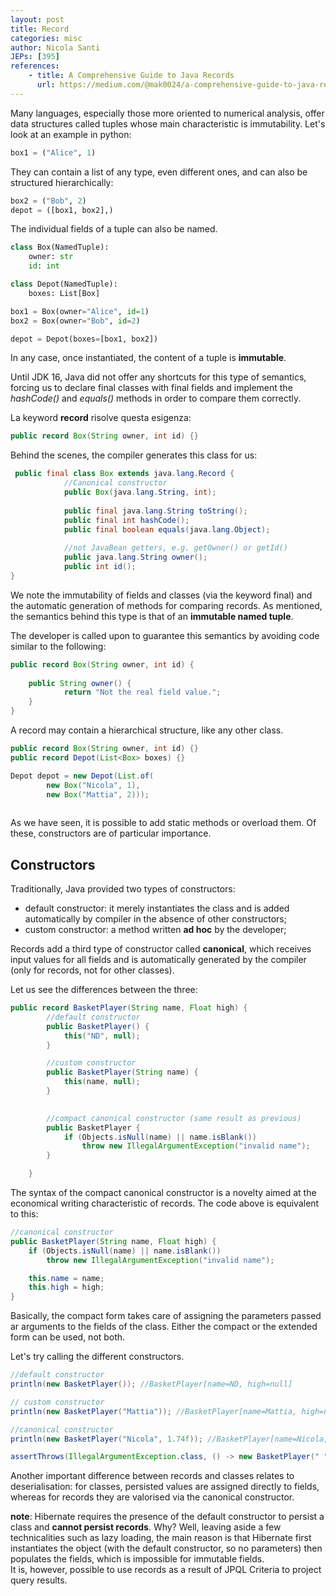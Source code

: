 ```yaml
---
layout: post
title: Record
categories: misc
author: Nicola Santi
JEPs: [395]
references:
    - title: A Comprehensive Guide to Java Records
      url: https://medium.com/@mak0024/a-comprehensive-guide-to-java-records-2e8edcbd9c75
---
```


Many languages, especially those more oriented to numerical analysis, offer data structures called tuples whose main characteristic is immutability. Let's look at an example in python:

```python
box1 = ("Alice", 1)
```

They can contain a list of any type, even different ones, and can also be structured hierarchically:

```python
box2 = ("Bob", 2)
depot = ([box1, box2],)
```

The individual fields of a tuple can also be named.

```python
class Box(NamedTuple):
    owner: str
    id: int

class Depot(NamedTuple):
    boxes: List[Box]

box1 = Box(owner="Alice", id=1)
box2 = Box(owner="Bob", id=2)

depot = Depot(boxes=[box1, box2])
```

In any case, once instantiated, the content of a tuple is __immutable__. 

Until JDK 16, Java did not offer any shortcuts for this type of semantics, forcing us to declare final classes with final fields and implement the *hashCode()* and *equals()* methods in order to compare them correctly. 

La keyword __record__ risolve questa esigenza:

```java
public record Box(String owner, int id) {}
```

Behind the scenes, the compiler generates this class for us:

```java
 public final class Box extends java.lang.Record {
            //Canonical constructor
            public Box(java.lang.String, int); 
            
            public final java.lang.String toString();
            public final int hashCode();
            public final boolean equals(java.lang.Object);
            
            //not JavaBean getters, e.g. getOwner() or getId()
            public java.lang.String owner();
            public int id();
}
```
We note the immutability of fields and classes (via the keyword final) and the automatic generation of methods for comparing records. As mentioned, the semantics behind this type is that of an __immutable named tuple__. 

The developer is called upon to guarantee this semantics by avoiding code similar to the following:

```java
public record Box(String owner, int id) {
    
    public String owner() {
            return "Not the real field value.";
    }
}

```

A record may contain a hierarchical structure, like any other class.

```java
public record Box(String owner, int id) {}
public record Depot(List<Box> boxes) {}

Depot depot = new Depot(List.of(
        new Box("Nicola", 1),
        new Box("Mattia", 2)));
    
```

As we have seen, it is possible to add static methods or overload them. Of these, constructors 
are of particular importance.

## Constructors

Traditionally, Java provided two types of constructors:

* default constructor: it merely instantiates the class and is added automatically by compiler in the absence of other constructors; 
* custom constructor: a method written __ad hoc__ by the developer;

Records add a third type of constructor called __canonical__, which receives input values for all fields and is automatically generated by the compiler (only for records, not for other classes).

Let us see the differences between the three:

```java
public record BasketPlayer(String name, Float high) {
        //default constructor
        public BasketPlayer() {
            this("ND", null);
        }

        //custom constructor
        public BasketPlayer(String name) {
            this(name, null);
        }

        
        //compact canonical constructor (same result as previous)
        public BasketPlayer {
            if (Objects.isNull(name) || name.isBlank())
                throw new IllegalArgumentException("invalid name");
        }

    }
```

The syntax of the compact canonical constructor is a novelty aimed 
at the economical writing characteristic of records. The code above is equivalent to this:

```java
//canonical constructor
public BasketPlayer(String name, Float high) {
    if (Objects.isNull(name) || name.isBlank())
        throw new IllegalArgumentException("invalid name");

    this.name = name;
    this.high = high;
}
```
Basically, the compact form takes care of assigning the parameters passed ar arguments to the fields 
of the class. Either the compact or the extended form can be used, not both.

Let's try calling the different constructors.

```java
//default constructor
println(new BasketPlayer()); //BasketPlayer[name=ND, high=null]

// custom constructor
println(new BasketPlayer("Mattia")); //BasketPlayer[name=Mattia, high=null]

//canonical constructor
println(new BasketPlayer("Nicola", 1.74f)); //BasketPlayer[name=Nicola, high=1.74]

assertThrows(IllegalArgumentException.class, () -> new BasketPlayer(" "));
```

Another important difference between records and classes relates to deserialisation: for classes, persisted values are assigned directly to fields, whereas for records they are valorised via the canonical constructor.

__note__: Hibernate requires the presence of the default constructor to persist a class and __cannot persist records__. Why? Well, leaving aside a few technicalities such as lazy loading, the main reason is that Hibernate first instantiates the object (with the default constructor, so no parameters) then populates the fields, which is impossible for immutable fields.  
It is, however, possible to use records as a result of JPQL Criteria to project query results.






